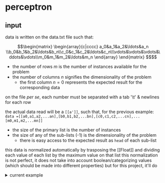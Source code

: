 # perceptron 

## input
data is written on the data.txt file such that:

```math
\begin{matrix}
\begin{array}{c|cccc}
a_0&a_1&a_2&\ldots&a_n \\b_0&b_1&b_2&\ldots&b_n\\c_0&c_1&c_2&\ldots&c_n\\\vdots&\vdots&\vdots&\ddots&\vdots\\m_0&m_1&m_2&\ldots&m_n
\end{array}
\end{matrix}
$$
```

- the number of rows $m$ is the number of instances available for the problem
- the number of columns $n$ signifies the dimensionality of the problem
    - the first column $n=0$ represents the expected result for the corresponding data

on the file *per se*, each number must be separated with a tab '\t' & newlines for each row

the actual data read will be a `[[a']]`, such that, for the previous example:
```data =[[a0,a1,a2,...an],[b0,b1,b2,...bn],[c0,c1,c2,...cn],...[m0,m1,m2,...mn]]```

- the size of the primary list is the number of instances
- the size of any of the sub-lists (-1) is the dimensionality of the problem
    - there is easy access to the expected result as `head` of each sub-list

this data is normalized automatically by trasposing the [[Float]] and dividing each value of each list by the maximum value on that list
this normalization is not perfect, it does not take into account boolean/categorizing values (which should be made into different properties) but for this project, it'll do

<details>
<summary>current example</summary>

the current [data](https://archive.ics.uci.edu/ml/datasets/Wine+Quality) has the following input variables:
- fixed acidity
- volatile acidity
- citric acid
- residual sugar
- chlorides
- free sulfur dioxide
- total sulfur dioxide
- density
- pH
- suphates
the objective is for the ann to be able to predict the quality (represented as an integer [1,10])

this problem, at first glance incites solving with a more complex ann, but given the results of external tests, a perceptron should suffice

</details>
